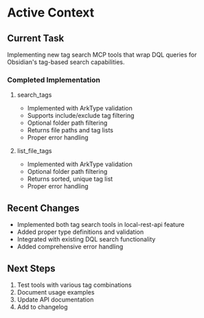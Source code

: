 # Active Context

## Current Task
Implementing new tag search MCP tools that wrap DQL queries for Obsidian's tag-based search capabilities.

### Completed Implementation
1. search_tags
   - Implemented with ArkType validation
   - Supports include/exclude tag filtering
   - Optional folder path filtering
   - Returns file paths and tag lists
   - Proper error handling
   
2. list_file_tags
   - Implemented with ArkType validation
   - Optional folder path filtering
   - Returns sorted, unique tag list
   - Proper error handling

## Recent Changes
- Implemented both tag search tools in local-rest-api feature
- Added proper type definitions and validation
- Integrated with existing DQL search functionality
- Added comprehensive error handling

## Next Steps
1. Test tools with various tag combinations
2. Document usage examples
3. Update API documentation
4. Add to changelog
